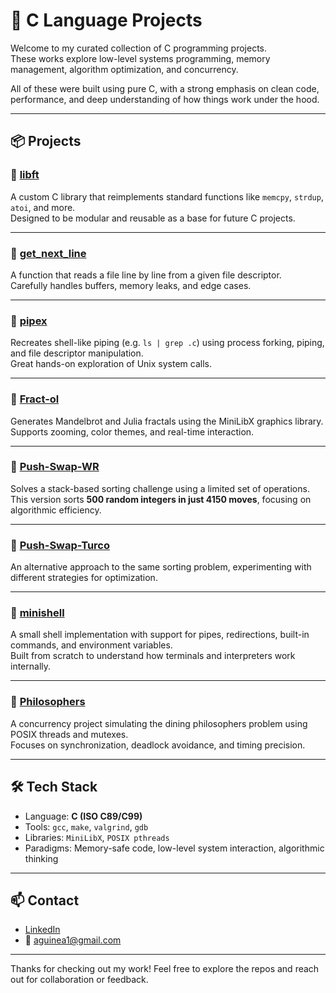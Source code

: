 # 🧠 C Language Projects

Welcome to my curated collection of C programming projects.  
These works explore low-level systems programming, memory management, algorithm optimization, and concurrency.

All of these were built using pure C, with a strong emphasis on clean code, performance, and deep understanding of how things work under the hood.

---

## 📦 Projects

### 🔹 [libft](https://github.com/aguinea1/libft)  
A custom C library that reimplements standard functions like `memcpy`, `strdup`, `atoi`, and more.  
Designed to be modular and reusable as a base for future C projects.

---

### 🔹 [get_next_line](https://github.com/aguinea1/get_next_line)  
A function that reads a file line by line from a given file descriptor.  
Carefully handles buffers, memory leaks, and edge cases.

---

### 🔹 [pipex](https://github.com/aguinea1/pipex)  
Recreates shell-like piping (e.g. `ls | grep .c`) using process forking, piping, and file descriptor manipulation.  
Great hands-on exploration of Unix system calls.

---

### 🔹 [Fract-ol](https://github.com/aguinea1/Fract-ol)  
Generates Mandelbrot and Julia fractals using the MiniLibX graphics library.  
Supports zooming, color themes, and real-time interaction.

---

### 🔹 [Push-Swap-WR](https://github.com/aguinea1/Push-Swap-WR)  
Solves a stack-based sorting challenge using a limited set of operations.  
This version sorts **500 random integers in just 4150 moves**, focusing on algorithmic efficiency.

---

### 🔹 [Push-Swap-Turco](https://github.com/aguinea1/Push-Swap-Turco)  
An alternative approach to the same sorting problem, experimenting with different strategies for optimization.

---

### 🔹 [minishell](https://github.com/aguinea1/minishell)  
A small shell implementation with support for pipes, redirections, built-in commands, and environment variables.  
Built from scratch to understand how terminals and interpreters work internally.

---

### 🔹 [Philosophers](https://github.com/aguinea1/Philosophers)  
A concurrency project simulating the dining philosophers problem using POSIX threads and mutexes.  
Focuses on synchronization, deadlock avoidance, and timing precision.

---

## 🛠 Tech Stack

- Language: **C (ISO C89/C99)**
- Tools: `gcc`, `make`, `valgrind`, `gdb`
- Libraries: `MiniLibX`, `POSIX pthreads`
- Paradigms: Memory-safe code, low-level system interaction, algorithmic thinking

---

## 📫 Contact

- [LinkedIn](https://www.linkedin.com/in/aitor-guinea-961635348/)
- 📧 [aguinea1@gmail.com](mailto:aguinea1@gmail.com)

---

Thanks for checking out my work! Feel free to explore the repos and reach out for collaboration or feedback.
